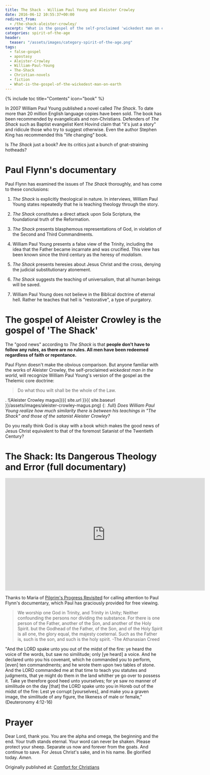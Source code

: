 ```yaml
---
title: The Shack - William Paul Young and Aleister Crowley
date: 2016-06-12 10:55:37+00:00
redirect_from: 
  - /the-shack-aleister-crowley/
excerpt: "What is the gospel of the self-proclaimed 'wickedest man on earth', the British Golden Dawn magus Aleister Crowley"
categories: spirit-of-the-age
header:
  teaser: "/assets/images/category-spirit-of-the-age.png"
tags: 
  - false-gospel
  - apostasy
  - Aleister-Crowley
  - William-Paul-Young
  - The-Shack
  - Christian-novels
  - fiction
  - What-is-the-gospel-of-the-wickedest-man-on-earth
---
```

{% include toc title="Contents" icon="book" %}


In 2007 William Paul Young published a novel called _The Shack_.  To date more than 20 million English language copies have been sold.  The book has been recommended by evangelicals and non-Christians.  Defenders of _The Shack_ such as Baptist evangelist Kent Hovind claim that "it's just a story" and ridicule those who try to suggest otherwise. Even the author Stephen King has recommended this "life changing" book.

Is _The Shack_ just a book?  Are its critics just a bunch of gnat-straining hotheads?



# Paul Flynn's documentary

Paul Flynn has examined the issues of _The Shack_ thoroughly, and has come to these conclusions:





  1. _The Shack_ is explicitly theological in nature.  In interviews, William Paul Young states repeatedly that he is teaching theology through the story.


  2. _The Shack_ constitutes a direct attack upon Sola Scriptura, the foundational truth of the Reformation.



  3. _The Shack_ presents blasphemous representations of God, in violation of the Second and Third Commandments.



  4. William Paul Young presents a false view of the Trinity, including the idea that the Father became incarnate and was crucified.  This view has been known since the third century as the heresy of _modalism_.



  5. _The Shack_ presents heresies about Jesus Christ and the cross, denying the judicial substitutionary atonement.



  6. _The Shack_ suggests the teaching of universalism, that all human beings will be saved.



  7. William Paul Young does not believe in the Biblical doctrine of eternal hell.  Rather he teaches that hell is "restorative", a type of purgatory.






# The gospel of Aleister Crowley is the gospel of 'The Shack'





The "good news" according to _The Shack_ is that **people don't have to follow any rules, as there are no rules.  All men have been redeemed regardless of faith or repentance.**

Paul Flynn doesn't make the obvious comparison.  But anyone familiar with the works of Aleister Crowley, the self-proclaimed _wickedest man in the world_, will recognize William Paul Young's version of the gospel as the Thelemic core doctrine:



<blockquote>Do what thou wilt shall be the whole of the Law.
</blockquote>



.
![Aleister Crowley magus]({{ site.url }}{{ site.baseurl }}/assets/images/aleister-crowley-magus.png)
{: .full}
*Does William Paul Young realize how much similarity there is between his teachings in "The Shack" and those of the satanist Aleister Crowley?*




Do you really think God is okay with a book which makes the good news of Jesus Christ equivalent to that of the foremost Satanist of the Twentieth Century?





# The Shack: Its Dangerous Theology and Error (full documentary)


<iframe width="640" height="360" src="https://www.youtube-nocookie.com/embed/epEQv6-5u0U?rel=0" frameborder="0" allowfullscreen></iframe>


Thanks to Maria of [Pilgrim's Progress Revisited](https://pilgrimsprogressrevisted.wordpress.com/2016/06/09/the-shack-its-dangerous-theology-and-error-full-documentary-film-by-paul-flynn/) for calling attention to Paul Flynn's documentary, which Paul has graciously provided for free viewing.



<blockquote>We worship one God in Trinity, and Trinity in Unity; Neither confounding the persons nor dividing the substance. For there is one person of the Father, another of the Son, and another of the Holy Spirit.  but the Godhead of the Father, of the Son, and of the Holy Spirit is all one, the glory equal, the majesty coeternal.  Such as the Father is, such is the son, and such is the holy spirit. -The Athanasian Creed</blockquote>





"And the LORD spake unto you out of the midst of the fire: ye heard the voice of the words, but saw no similitude; only [ye heard] a voice. And he declared unto you his covenant, which he commanded you to perform, [even] ten commandments; and he wrote them upon two tables of stone. And the LORD commanded me at that time to teach you statutes and judgments, that ye might do them in the land whither ye go over to possess it. Take ye therefore good heed unto yourselves; for ye saw no manner of similitude on the day [that] the LORD spake unto you in Horeb out of the midst of the fire: Lest ye corrupt [yourselves], and make you a graven image, the similitude of any figure, the likeness of male or female," (Deuteronomy 4:12-16)





# Prayer



Dear Lord, thank you.  You are the alpha and omega, the beginning and the end.  Your truth stands eternal.  Your word can never be shaken.  Please protect your sheep.  Separate us now and forever from the goats.  And continue to save.  For Jesus Christ's sake, and in his name.  Be glorified today.  _Amen_.

<div>Originally published at: <a href='http://www.alecsatin.com/'>Comfort for Christians</a></div>
